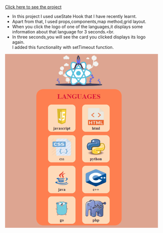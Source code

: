 [Click here to see the project](https://language-cards-with-react.vercel.app/)

* In this project I used useState Hook that I have recently learnt.<br>
* Apart from that, I used props,components,map method,grid layout.<br>
* When you click the logo of one of the languages,it displays some information about that language for 3 seconds.<br.
* In three seconds,you will see the card you clicked displays its logo again.<br>
I added this functionality with setTimeout function.

<div align="center"><img alt="Project" src="https://github.com/MehmetCakir1/languageCardsWithReact/blob/master/languagesCards.gif"</div>
 
